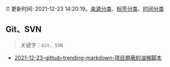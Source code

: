 :alarm_clock: 更新时间: 2021-12-23 14:20:19。[来源分类](../README.md)、[标签分类](../TAGS.md)、[时间分类](../TIMELINE.md)

## Git、SVN


> 关键字：`Git`、`SVN`



- [2021-12-23-github-trending-markdown-项目屏蔽的油猴脚本](https://www.v2ex.com/t/824070) 